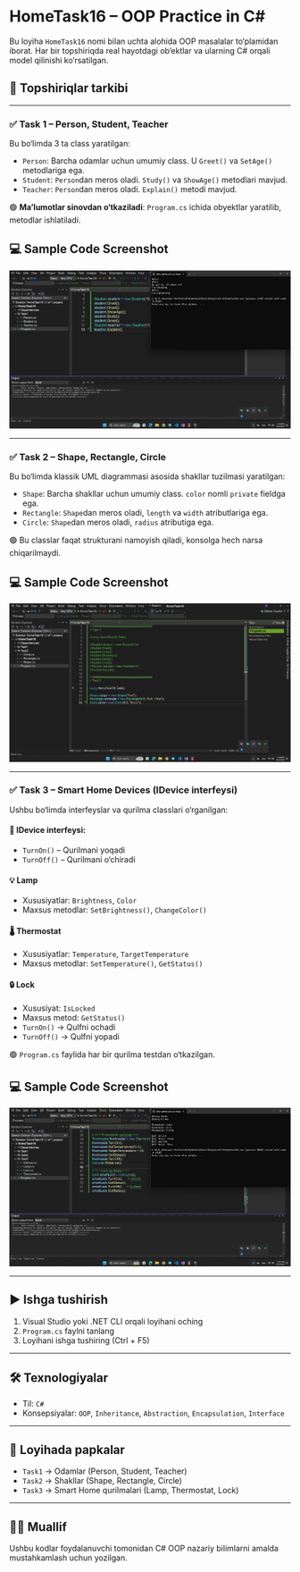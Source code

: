 # HomeTask16 – OOP Practice in C#

Bu loyiha `HomeTask16` nomi bilan uchta alohida OOP masalalar to‘plamidan iborat. Har bir topshiriqda real hayotdagi ob’ektlar va ularning C# orqali model qilinishi ko‘rsatilgan.

## 🧩 Topshiriqlar tarkibi

---

### ✅ Task 1 – Person, Student, Teacher

Bu bo‘limda 3 ta class yaratilgan:

- `Person`: Barcha odamlar uchun umumiy class. U `Greet()` va `SetAge()` metodlariga ega.
- `Student`: `Person`dan meros oladi. `Study()` va `ShowAge()` metodlari mavjud.
- `Teacher`: `Person`dan meros oladi. `Explain()` metodi mavjud.

🟢 **Ma’lumotlar sinovdan o‘tkaziladi**: `Program.cs` ichida obyektlar yaratilib, metodlar ishlatiladi.

## 💻 Sample Code Screenshot

![Images](./Pictures/Screenshot_1.png)

---

### ✅ Task 2 – Shape, Rectangle, Circle

Bu bo‘limda klassik UML diagrammasi asosida shakllar tuzilmasi yaratilgan:

- `Shape`: Barcha shakllar uchun umumiy class. `color` nomli `private` fieldga ega.
- `Rectangle`: `Shape`dan meros oladi, `length` va `width` atributlariga ega.
- `Circle`: `Shape`dan meros oladi, `radius` atributiga ega.

🟢 Bu classlar faqat strukturani namoyish qiladi, konsolga hech narsa chiqarilmaydi.

## 💻 Sample Code Screenshot

![Images](./Pictures/Screenshot_2.png)

---

### ✅ Task 3 – Smart Home Devices (IDevice interfeysi)

Ushbu bo‘limda interfeyslar va qurilma classlari o‘rganilgan:

#### 🔌 IDevice interfeysi:

- `TurnOn()` – Qurilmani yoqadi
- `TurnOff()` – Qurilmani o‘chiradi

#### 💡 Lamp

- Xususiyatlar: `Brightness`, `Color`
- Maxsus metodlar: `SetBrightness()`, `ChangeColor()`

#### 🌡️ Thermostat

- Xususiyatlar: `Temperature`, `TargetTemperature`
- Maxsus metodlar: `SetTemperature()`, `GetStatus()`

#### 🔒 Lock

- Xususiyat: `IsLocked`
- Maxsus metod: `GetStatus()`
- `TurnOn()` → Qulfni ochadi
- `TurnOff()` → Qulfni yopadi

🟢 `Program.cs` faylida har bir qurilma testdan o‘tkazilgan.

## 💻 Sample Code Screenshot

![Images](./Pictures/Screenshot_3.png)

---

## ▶️ Ishga tushirish

1. Visual Studio yoki .NET CLI orqali loyihani oching
2. `Program.cs` faylni tanlang
3. Loyihani ishga tushiring (Ctrl + F5)

---

## 🛠 Texnologiyalar

- Til: `C#`
- Konsepsiyalar: `OOP`, `Inheritance`, `Abstraction`, `Encapsulation`, `Interface`

---

## 📁 Loyihada papkalar

- `Task1` → Odamlar (Person, Student, Teacher)
- `Task2` → Shakllar (Shape, Rectangle, Circle)
- `Task3` → Smart Home qurilmalari (Lamp, Thermostat, Lock)

---

## 👨‍💻 Muallif

Ushbu kodlar foydalanuvchi tomonidan C# OOP nazariy bilimlarni amalda mustahkamlash uchun yozilgan.
